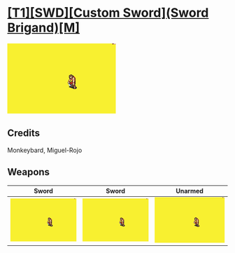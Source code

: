 # [\[T1\]\[SWD\]\[Custom Sword\]\(Sword Brigand\)\[M\]](./%5BT1%5D%5BSWD%5D%5BCustom%20Sword%5D(Sword%20Brigand)%5BM%5D)

<img src="./1.%20Sword/Sword_000.png" alt="[T1][SWD][Custom Sword](Sword Brigand)[M] standing" />

## Credits

Monkeybard, Miguel-Rojo

## Weapons


|Sword |Sword |Unarmed |
|  :---: | :---: | :---: |
| <img alt="Sword animation" src="./1.%20Sword/Sword.gif" /> | <img alt="Sword animation" src="./1.%20Sword%20(+Ranged)/Sword.gif" /> | <img alt="Unarmed animation" src="./8.%20Unarmed/Unarmed.gif" /> |

